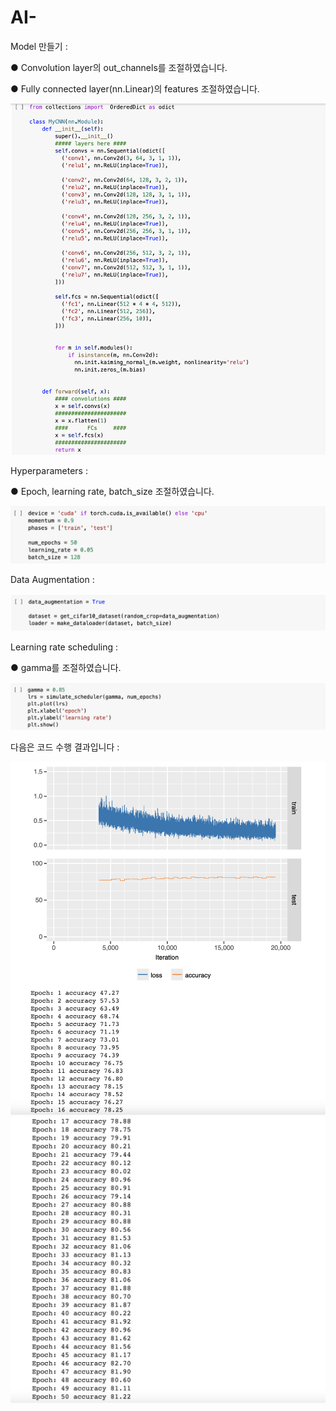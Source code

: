 # AI-

Model 만들기 : 

● Convolution layer의 out_channels를 조절하였습니다.

● Fully connected layer(nn.Linear)의 features 조절하였습니다.

![code_1](code_1.png)


Hyperparameters : 

● Epoch, learning rate, batch_size 조절하였습니다.

![code_2](code_2.png)


Data Augmentation : 

![code_3](code_3.png)


Learning rate scheduling : 

● gamma를 조절하였습니다.

![code_4](code_4.png)


다음은 코드 수행 결과입니다 :

![result_1](result_1.png)
![result_2](result_2.png)
